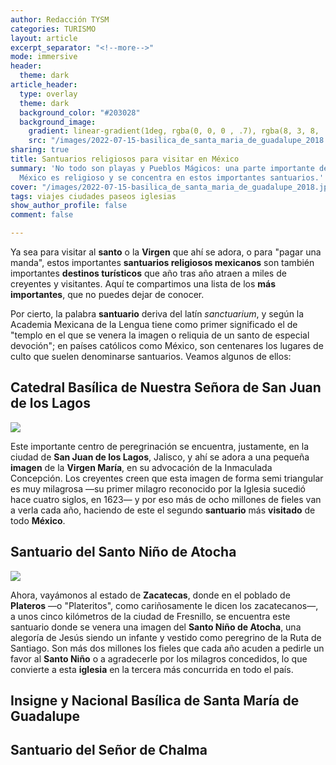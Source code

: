 ```yaml
---
author: Redacción TYSM
categories: TURISMO
layout: article
excerpt_separator: "<!--more-->"
mode: immersive
header:
  theme: dark
article_header:
  type: overlay
  theme: dark
  background_color: "#203028"
  background_image:
    gradient: linear-gradient(1deg, rgba(0, 0, 0 , .7), rgba(8, 3, 8, .9))
    src: "/images/2022-07-15-basilica_de_santa_maria_de_guadalupe_2018.jpeg"
sharing: true
title: Santuarios religiosos para visitar en México
summary: 'No todo son playas y Pueblos Mágicos: una parte importante del turismo en
  México es religioso y se concentra en estos importantes santuarios.'
cover: "/images/2022-07-15-basilica_de_santa_maria_de_guadalupe_2018.jpeg"
tags: viajes ciudades paseos iglesias
show_author_profile: false
comment: false

---
```

Ya sea para visitar al **santo** o la **Virgen** que ahí se adora, o para "pagar una manda", estos importantes **santuarios religiosos mexicanos** son también importantes **destinos turísticos** que año tras año atraen a miles de creyentes y visitantes. Aquí te compartimos una lista de los **más importantes**, que no puedes dejar de conocer.

Por cierto, la palabra **santuario** deriva del latín _sanctuarium_, y según la Academia Mexicana de la Lengua tiene como primer significado el de "templo en el que se venera la imagen o reliquia de un santo de especial devoción"; en países católicos como México, son centenares los lugares de culto que suelen denominarse santuarios. Veamos algunos de ellos:

## Catedral Basílica de Nuestra Señora de San Juan de los Lagos

![](https://upload.wikimedia.org/wikipedia/commons/thumb/4/49/Bas%C3%ADlica_de_San_Juan_de_los_Lagos.jpg/790px-Bas%C3%ADlica_de_San_Juan_de_los_Lagos.jpg)

Este importante centro de peregrinación se encuentra, justamente, en la ciudad de **San Juan de los Lagos**, Jalisco, y ahí se adora a una pequeña **imagen** de la **Virgen María**, en su advocación de la Inmaculada Concepción. Los creyentes creen que esta imagen de forma semi triangular es muy milagrosa —su primer milagro reconocido por la Iglesia sucedió hace cuatro siglos, en 1623— y por eso más de ocho millones de fieles van a verla cada año, haciendo de este el segundo **santuario** más **visitado** de todo **México**.

## Santuario del Santo Niño de Atocha

![](https://upload.wikimedia.org/wikipedia/commons/thumb/9/9e/Santuario_del_Santo_Ni%C3%B1o_de_Atocha_02.JPG/768px-Santuario_del_Santo_Ni%C3%B1o_de_Atocha_02.JPG)

Ahora, vayámonos al estado de **Zacatecas**, donde en el poblado de **Plateros** —o "Plateritos", como cariñosamente le dicen los zacatecanos—, a unos cinco kilómetros de la ciudad de Fresnillo, se encuentra este santuario donde se venera una imagen del **Santo Niño de Atocha**, una alegoría de Jesús siendo un infante y vestido como peregrino de la Ruta de Santiago. Son más dos millones los fieles que cada año acuden a pedirle un favor al **Santo Niño** o a agradecerle por los milagros concedidos, lo que convierte a esta **iglesia** en la tercera más concurrida en todo el país.

## Insigne y Nacional Basílica de Santa María de Guadalupe

## Santuario del Señor de Chalma